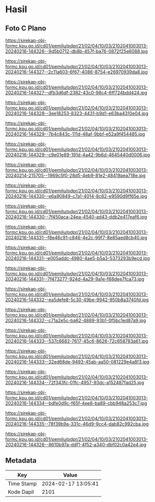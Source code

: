 # Hasil

## Foto C Plano

https://sirekap-obj-formc.kpu.go.id/cd01/pemilu/pdpr/21/02/04/10/03/2102041003013-20240216-144326--9d5b0712-db8b-457f-ba76-0872f25e6088.jpg

https://sirekap-obj-formc.kpu.go.id/cd01/pemilu/pdpr/21/02/04/10/03/2102041003013-20240216-144327--2c11a603-6f67-4086-8754-e26970939da8.jpg

https://sirekap-obj-formc.kpu.go.id/cd01/pemilu/pdpr/21/02/04/10/03/2102041003013-20240216-144327--dfb3d6df-2382-43c0-98c4-6ff724bdd424.jpg

https://sirekap-obj-formc.kpu.go.id/cd01/pemilu/pdpr/21/02/04/10/03/2102041003013-20240216-144328--3ee18253-8323-4431-b9d1-e63ba4310e04.jpg

https://sirekap-obj-formc.kpu.go.id/cd01/pemilu/pdpr/21/02/04/10/03/2102041003013-20240216-144329--7b4c843c-111d-48af-9bbf-e52a9f454485.jpg

https://sirekap-obj-formc.kpu.go.id/cd01/pemilu/pdpr/21/02/04/10/03/2102041003013-20240216-144329--c9e01e89-191d-4a42-9b6d-4645440d0006.jpg

https://sirekap-obj-formc.kpu.go.id/cd01/pemilu/pdpr/21/02/04/10/03/2102041003013-20240214-215705--1969c5f0-28d5-4eb9-81e2-48419aea718e.jpg

https://sirekap-obj-formc.kpu.go.id/cd01/pemilu/pdpr/21/02/04/10/03/2102041003013-20240216-144330--e6a90849-c7a1-4014-8c62-e9590d9ff65e.jpg

https://sirekap-obj-formc.kpu.go.id/cd01/pemilu/pdpr/21/02/04/10/03/2102041003013-20240216-144330--7f450aca-24ea-4540-ad43-ddb2e417eaf6.jpg

https://sirekap-obj-formc.kpu.go.id/cd01/pemilu/pdpr/21/02/04/10/03/2102041003013-20240216-144331--f8e46c91-c846-4e2c-99f7-8e85aed8cb40.jpg

https://sirekap-obj-formc.kpu.go.id/cd01/pemilu/pdpr/21/02/04/10/03/2102041003013-20240216-144331--e005addc-4980-4ae5-b5a3-5373293b9ecd.jpg

https://sirekap-obj-formc.kpu.go.id/cd01/pemilu/pdpr/21/02/04/10/03/2102041003013-20240216-144331--7f473277-924d-4a29-9a1e-f68dee7fca73.jpg

https://sirekap-obj-formc.kpu.go.id/cd01/pemilu/pdpr/21/02/04/10/03/2102041003013-20240216-144332--ea5defe8-5c30-49be-9942-950b8a3740fd.jpg

https://sirekap-obj-formc.kpu.go.id/cd01/pemilu/pdpr/21/02/04/10/03/2102041003013-20240216-144332--c71a2e5c-ba62-4889-93b1-0f5bc1ed87a9.jpg

https://sirekap-obj-formc.kpu.go.id/cd01/pemilu/pdpr/21/02/04/10/03/2102041003013-20240216-144333--537c6682-7617-45c6-8626-72c658783a61.jpg

https://sirekap-obj-formc.kpu.go.id/cd01/pemilu/pdpr/21/02/04/10/03/2102041003013-20240216-144333--32ed68de-9493-45ab-aa50-081229e4a8f3.jpg

https://sirekap-obj-formc.kpu.go.id/cd01/pemilu/pdpr/21/02/04/10/03/2102041003013-20240216-144334--72f343fc-01fc-4957-93dc-a152487fad25.jpg

https://sirekap-obj-formc.kpu.go.id/cd01/pemilu/pdpr/21/02/04/10/03/2102041003013-20240216-144334--bdfe0d9c-f65f-4ee8-ba89-cbb948a253c7.jpg

https://sirekap-obj-formc.kpu.go.id/cd01/pemilu/pdpr/21/02/04/10/03/2102041003013-20240216-144335--78f39b9a-331c-46d9-9cc4-dab82c992cba.jpg

https://sirekap-obj-formc.kpu.go.id/cd01/pemilu/pdpr/21/02/04/10/03/2102041003013-20240216-144326--8610b97a-ddf1-4f52-a340-dbf02c0a42e4.jpg


## Metadata

| Key        | Value               |
| ---------- | ------------------- |
| Time Stamp | 2024-02-17 13:05:41 |
| Kode Dapil | 2101                |



